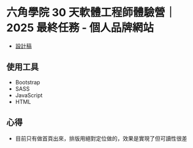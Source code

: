 # 六角學院 30 天軟體工程師體驗營｜2025 最終任務 - 個人品牌網站

- [設計稿](https://www.figma.com/design/bBHUp0TeM0yjAlkjtyxQJI/2025ver.-%E9%AB%94%E9%A9%97%E7%87%9F%E5%AD%B8%E7%94%9F%E8%A8%AD%E8%A8%88%E7%A8%BF?node-id=236-1107&p=f&t=Q7X8IgCc48uQGNU9-0)

## 使用工具

- Bootstrap
- SASS
- JavaScript
- HTML

## 心得

- 目前只有做首頁出來，排版用絕對定位做的，效果是實現了但可讀性很差